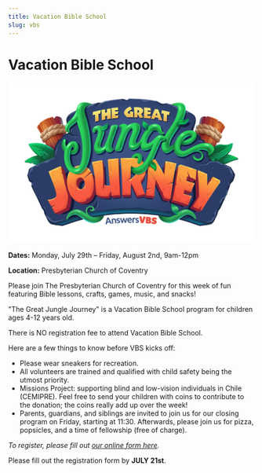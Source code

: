 ```yaml
---
title: Vacation Bible School
slug: vbs
---
```


# Vacation Bible School

![VBS Keepers of the Kingdom](../images/vbs-jungle-journey.png)

**Dates:** Monday, July 29th – Friday, August 2nd, 9am-12pm

**Location:** Presbyterian Church of Coventry

Please join The Presbyterian Church of Coventry for this week of fun featuring Bible lessons, crafts, games, music, and snacks!

"The Great Jungle Journey" is a Vacation Bible School program for children ages 4-12 years old.

There is NO registration fee to attend Vacation Bible School.

Here are a few things to know before VBS kicks off:

- Please wear sneakers for recreation.
- All volunteers are trained and qualified with child safety being the utmost priority.
- Missions Project: supporting blind and low-vision individuals in Chile (CEMIPRE). Feel free to send your children with coins to contribute to the donation; the coins really add up over the week!
- Parents, guardians, and siblings are invited to join us for our closing program on Friday, starting at 11:30. Afterwards, please join us for pizza, popsicles, and a time of fellowship (free of charge).

_To register, please fill out [our online form here](https://form.jotform.com/241076229816055)._

Please fill out the registration form by **JULY 21st**.
